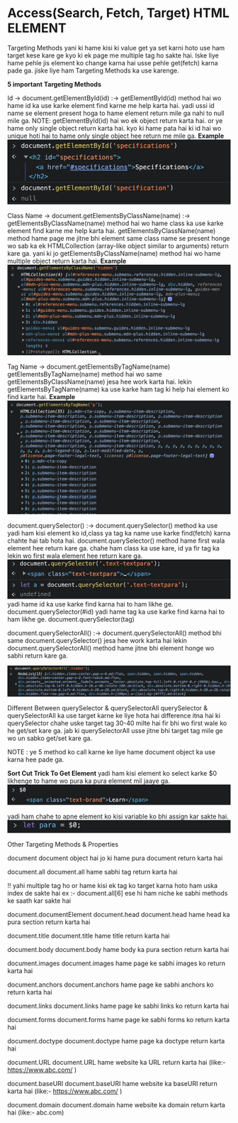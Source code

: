 # Access(Search, Fetch, Target) HTML ELEMENT

Targeting Methods yani ki hame kisi ki value get ya set karni hoto use ham target kese kare ge
kyo ki ek page me multiple tag ho sakte hai. Iske liye hame pehle jis element ko change karna hai usse pehle get(fetch) karna pade ga. jiske liye ham Targeting Methods ka use karenge.

**5 important Targeting Methods**

Id -> document.getElementById(id) :->
getElementById(id) method hai wo hame id ka use karke element find karne me help karta hai.
yadi ussi id name se element present hoga to hame element return mile ga nahi to null mile ga.
NOTE: getElementById(id) hai wo ek object return karta hai. or ye hame only single object return karta hai.
kyo ki hame pata hai ki id hai wo unique hoti hai to hame only single object hee return me mile ga.
**Example**
![alt text](image.png)

Class Name -> document.getElementsByClassName(name) :->
getElementsByClassName(name) method hai wo hame class ka use karke element find karne me help karta hai.
getElementsByClassName(name) method hame page me jitne bhi element same class name se present honge wo sab ka ek HTMLCollection (array-like object similar to arguments) return kare ga.
yani ki jo getElementsByClassName(name) method hai wo hame multiple object return karta hai.
**Example**
![alt text](image-1.png)

Tag Name -> document.getElementsByTagName(name)
getElementsByTagName(name) method hai wo same getElementsByClassName(name) jesa hee work karta hai.
lekin getElementsByTagName(name) ka use karke ham tag ki help hai element ko find karte hai.
**Example**
![alt text](image-2.png)

document.querySelector() :-> document.querySelector() method ka use yadi ham kisi element ko id,class ya tag ka name use karke find(fetch) karna chahte hai tab hota hai.
document.querySelector() method hame first wala element hee return kare ga.
chahe ham class ka use kare, id ya fir tag ka lekin wo first wala element hee return kare ga.
![alt text](image-5.png)
yadi hame id ka use karke find karna hai to ham likhe ge.
document.querySelector(#id)
yadi hame tag ka use karke find karna hai to ham likhe ge.
document.querySelector(tag)


document.querySelectorAll() :-> document.querySelectorAll() method bhi same document.querySelector() jesa hee work karta hai lekin document.querySelectorAll() method hame jitne bhi element honge wo sabhi return kare ga.

![alt text](image-6.png)


Different Between querySelector & querySelectorAll
querySelector & querySelectorAll ka use target karne ke liye hota hai 
difference itna hai ki querySelector chahe uske target tag 30-40 milte hai fir bhi wo first wale ko he get/set kare ga.
jab ki querySelectorAll usse jitne bhi target tag mile ge wo un sabko get/set kare ga.

NOTE : ye 5 method ko call karne ke liye hame document object ka use karna hee pade ga.


**Sort Cut Trick To Get Element**
yadi ham kisi element ko select karke $0 likhenge to hame wo pura ka pura element mil jaaye ga.
![alt text](image-3.png)

yadi ham chahe to apne element ko kisi variable ko bhi assign kar sakte hai.
![alt text](image-4.png)



Other Targeting Methods & Properties

document
document object hai jo ki hame pura document return karta hai 

document.all
document.all hame sabhi tag return karta hai


!! yahi multiple tag ho or hame kisi ek tag ko target karna hoto ham uska index de sakte hai
ex :- document.all[6]
ese hi ham niche ke sabhi methods ke saath kar sakte hai

document.documentElement
document.head
document.head hame head ka pura section return karta hai

document.title
document.title hame title return karta hai 

document.body
document.body hame body ka pura section return karta hai

document.images
document.images hame page ke sabhi images ko return karta hai

document.anchors
document.anchors hame page ke sabhi anchors ko return karta hai

document.links
document.links hame page ke sabhi links ko return karta hai

document.forms
document.forms hame page ke sabhi forms ko return karta hai

document.doctype
document.doctype hame page ka doctype return karta hai

document.URL
document.URL hame website ka URL return karta hai (like:- https://www.abc.com/ )

document.baseURI
document.baseURI hame website ka baseURI return karta hai (like:- https://www.abc.com/ )

document.domain
document.domain hame website ka domain return karta hai (like:- abc.com)